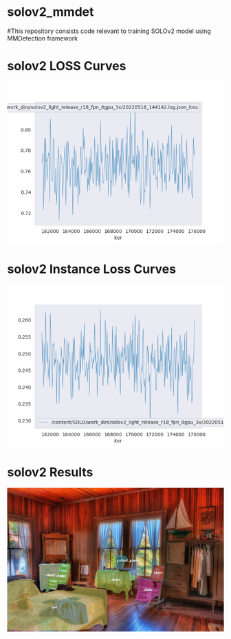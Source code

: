 # solov2_mmdet
#This repository consists code relevant to training SOLOv2 model using MMDetection framework
# solov2 LOSS Curves

<div align="center">
<img src="logs_and_plots/loss.png" width="960">
</div>

# solov2 Instance Loss Curves

<div align="center">
<img src="logs_and_plots/category_loss.png" width="960">
</div>

# solov2 Results
<div align="center">
<img src="Images_test/demo_out_4.jpg" width="960">
</div>

